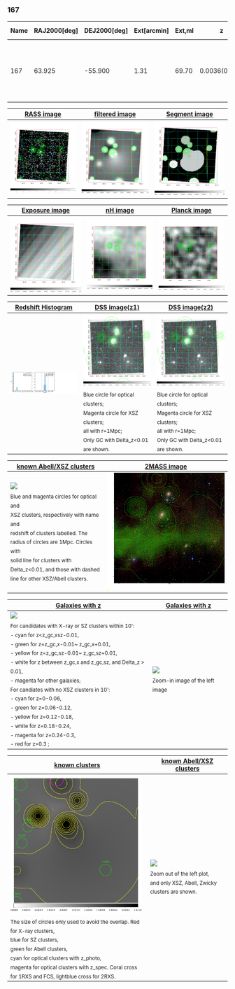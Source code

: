 <div STYLE="page-break-after: always;"></div>

### 167

|Name|RAJ2000[deg]|DEJ2000[deg] |Ext[arcmin]| Ext,ml | z | z_src| C|GC(XSZ,Delta_z<0.01)| GC(OPT,Delta_z<0.01)|GC| R_sig[arcmin] | R500[arcmin] | R500[Mpc]| CRsig[c/s] | CR500[c/s] |L500[1E44 erg/s]|F500[1E-12 erg/s/cm^2]| M500[1E14 Msun]|Tx[keV]|Cnt_sig|Beta|Rc[arcmin]|Comment|Alias|
|---|---|---|---|---|---|------|---|--------|---------|----------|---|---|---|---|---|---|---|---|---|---|---|---|---|---|
|167| 63.925| -55.900| 1.31| 69.70| 0.0036(0.005)| z1,| G| -| -| N| 33.725| 64.015| 0.286| 0.307(0.068)| 0.336(0.079)| 0.002(0.000)| 6.091(1.330)| 0.07(0.01)| 0.40(0.03)| 247.2| 0.503(-0.003+0.006)| 6.760(-0.200+0.302)| An XSZ cluster with $z$ = 0.3650 and offset = 0.14 Mpc (30 arcmin)| t018|

|[RASS image](../image/167/167_img.pdf)|[filtered image](../image/167/167_fil.pdf)|[Segment image](../image/167/167_seg.pdf)|
|-------------------|--------------------|-------------------|
| <img src="../image/167/167_img.png" width="300">  | <img src="../image/167/167_fil.png" width="300">   | <img src="../image/167/167_seg.png" width="300">  |

|[Exposure image](../image/167/167_mex.pdf)| [nH image](../image/167/167_nh.pdf)| [Planck image](../image/167/167_p.pdf)|
|-------------------|--------------------|-------------------|
|<img src="../image/167/167_mex.png" width="300">   | <img src="../image/167/167_nh.png" width="300">    | <img src="../image/167/167_p.png" width="300"> |

|[Redshift Histogram](../image/167/167_zg.pdf) | [DSS image(z1)](../image/167/167_dss_z1.pdf)      |  [DSS image(z2)](../image/167/167_dss_z2.pdf)    |
|-------------------|--------------------|-------------------|
|<img src="../image/167/167_zg.png" width="300"> |<img src="../image/167/167_dss_z1.png" width="300"> <sub><br>Blue circle for optical clusters; <br>Magenta circle for XSZ clusters; <br>all with r=1Mpc; <br>Only GC with Delta_z<0.01 are shown. </sub>| <img src="../image/167/167_dss_z2.png" width="300"><sub><br>Blue circle for optical clusters; <br>Magenta circle for XSZ clusters; <br>all with r=1Mpc; <br>Only GC with Delta_z<0.01 are shown. </sub> |

|[known Abell/XSZ clusters](../image/167/167_m.pdf) | [2MASS image](../image/167/167_2mass.pdf)      |
|-------------------|-------------------|
|<img src=../image/167/167_m.png width="300"> <br><sub>Blue and magenta circles for optical and <br>XSZ clusters, respectively with name and <br>redshift of clusters labelled. The <br>radius of circles are 1Mpc. Circles with <br>solid line for clusters with <br>Delta_z<0.01, and those with dashed <br>line for other XSZ/Abell clusters.        </sub>|<img src="../image/167/167_2mass.png" width="300">  |

|[Galaxies with z](../image/167/167_opt_ned.pdf) |[Galaxies with z](../image/167/167_opt_ned_zoom.pdf) |
|-------------------|-------------------|
| <img src=../image/167/167_opt_ned.png width="300"> <br><sub> For candidates with X-ray or SZ clusters within 10': <br> - cyan for z<z_gc,xsz-0.01, <br> - green for z=z_gc,x-0.01~ z_gc,x+0.01, <br> - yellow for z=z_gc,sz-0.01~ z_gc,sz+0.01, <br> - white for z between z_gc,x and z_gc,sz, and Delta_z > 0.01, <br> - magenta for other galaxies; <br>For candiates with no XSZ clusters in 10': <br> - cyan for z=0-0.06, <br> - green for z=0.06-0.12, <br> - yellow for z=0.12-0.18, <br> - white for z=0.18-0.24, <br> - magenta for z=0.24-0.3, <br> - red for z>0.3 ;  </sub>|<img src=../image/167/167_opt_ned_zoom.png width="300">  <br><sub> Zoom-in image of the left image</sub>|

|[known clusters](../image/167/167_gc.pdf) |[known Abell/XSZ clusters](../image/167/167_gc_large.pdf) |
|-------------------|-------------------|
| <img src=../image/167/167_gc.png width="300"> <br><sub> The size of circles only used to avoid the overlap. Red for X-ray clusters, <br> blue for SZ clusters, <br> green for Abell clusters, <br> cyan for optical clusters with z_photo, <br> magenta for optical clusters with z_spec. Coral cross for 1RXS and FCS, lightblue cross for 2RXS. </sub>|<img src=../image/167/167_gc_large.png width="300"> <br><sub> Zoom out of the left plot, <br> and only XSZ, Abell, Zwicky clusters are shown. </sub> |



